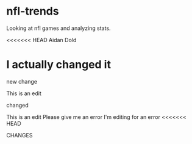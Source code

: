 # nfl-trends
Looking at nfl games and analyzing stats.

<<<<<<< HEAD
Aidan Dold



I actually changed it
=======
new change

This is an edit




changed

This is an edit
Please give me an error
I'm editing for an error
<<<<<<< HEAD

CHANGES




